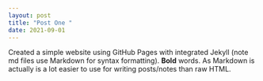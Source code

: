 ```yaml
---
layout: post
title: "Post One "
date: 2021-09-01
---
```


Created a simple website using GitHub Pages with integrated Jekyll (note md files use Markdown for syntax formatting).  **Bold** words.  As Markdown is actually is a lot easier to use for writing posts/notes than raw HTML.
